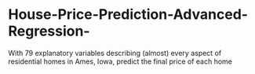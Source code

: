 # House-Price-Prediction-Advanced-Regression-
With 79 explanatory variables describing (almost) every aspect of residential homes in Ames, Iowa, predict the final price of each home
